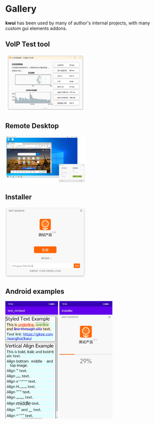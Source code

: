 # Gallery

**kwui** has been used by many of author's internal projects,
with many custom gui elements addons.

## VoIP Test tool
<img alt="image"  src="https://raw.githubusercontent.com/WangHoi/kwui-rs/master/docs/VoIPTool.png" width="50%" />

## Remote Desktop
<img alt="image" src="https://raw.githubusercontent.com/WangHoi/kwui-rs/master/docs/KuDesk.jpg" width="50%"/>

## Installer

<img alt="image" src="https://raw.githubusercontent.com/WangHoi/kwui-rs/master/docs/installer.png" width="50%"/>

## Android examples
<img alt="image" src="https://raw.githubusercontent.com/WangHoi/kwui-rs/master/docs/richtext-android.jpg" width="33%"/>
<img alt="image" src="https://raw.githubusercontent.com/WangHoi/kwui-rs/master/docs/installer-android.jpg" width="33%"/>
